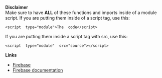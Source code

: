 **Disclaimer**  
Make sure to have **ALL** of these functions and imports inside of a module script.
If you are putting them inside of a script tag, use this:  

 `<script  type="module">The  code</script>`

If you are putting them inside a script tag with src, use this:  

 `<script  type="module"  src="source"></script>`

**Links**

 - [Firebase](https://firebase.google.com)
 - [Firebase documentation](https://firebase.google.com/docs)
